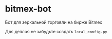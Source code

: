 # bitmex-bot
Бот для зеркальной торговли на бирже Bitmex

Для деплоя не забудьте создать `local_config.py` 

